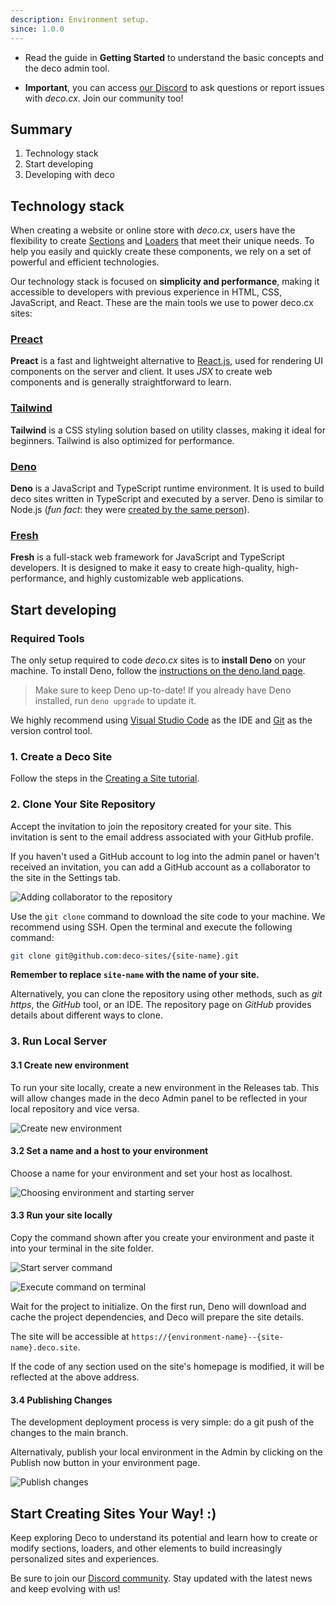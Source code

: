 ```yaml
---
description: Environment setup.
since: 1.0.0
---
```


- Read the guide in **Getting Started** to understand the basic concepts and the
  deco admin tool.

- **Important**, you can access [our Discord](https://deco.cx/discord) to ask
  questions or report issues with _deco.cx_. Join our community too!

## Summary

1. Technology stack
2. Start developing
3. Developing with deco

## Technology stack

When creating a website or online store with _deco.cx_, users have the
flexibility to create [Sections](/docs/en/concepts/section) and
[Loaders](/docs/en/concepts/loader) that meet their unique needs. To help you
easily and quickly create these components, we rely on a set of powerful and
efficient technologies.

Our technology stack is focused on **simplicity and performance**, making it
accessible to developers with previous experience in HTML, CSS, JavaScript, and
React. These are the main tools we use to power deco.cx sites:

### [Preact](https://preactjs.com/)

**Preact** is a fast and lightweight alternative to
[React.js](https://reactjs.org/), used for rendering UI components on the server
and client. It uses _JSX_ to create web components and is generally
straightforward to learn.

### [Tailwind](https://tailwindcss.com)

**Tailwind** is a CSS styling solution based on utility classes, making it ideal
for beginners. Tailwind is also optimized for performance.

### [Deno](https://deno.com/deploy)

**Deno** is a JavaScript and TypeScript runtime environment. It is used to build
deco sites written in TypeScript and executed by a server. Deno is similar to
Node.js (_fun fact_: they were
[created by the same person](https://www.youtube.com/watch?v=M3BM9TB-8yA)).

### [Fresh](https://fresh.deno.dev)

**Fresh** is a full-stack web framework for JavaScript and TypeScript
developers. It is designed to make it easy to create high-quality,
high-performance, and highly customizable web applications.

## Start developing

### Required Tools

The only setup required to code _deco.cx_ sites is to **install Deno** on your
machine. To install Deno, follow the
[instructions on the deno.land page](https://deno.land/manual/getting_started/installation).

> Make sure to keep Deno up-to-date! If you already have Deno installed, run
> `deno upgrade` to update it.

We highly recommend using
[Visual Studio Code](https://code.visualstudio.com/download) as the IDE and
[Git](https://github.com/git-guides/install-git) as the version control tool.

<!-- help: o que eh isso? kkkkkkk -->
<!-- ## Test Deco Locally (Optional)!

Deco offers a mechanism to test and explore our system without the need to
deploy code or make a deployment on our infrastructure. To do this, visit
[the Deco Play](https://play.deco.cx/)

![deco play](https://github.com/deco-cx/apps/assets/882438/e52c7727-b1c2-44cc-b709-10adba203341) -->

### 1. Create a Deco Site

Follow the steps in the
[Creating a Site tutorial](/docs/en/getting-started/creating-a-site).

### 2. Clone Your Site Repository

Accept the invitation to join the repository created for your site. This
invitation is sent to the email address associated with your GitHub profile.

If you haven't used a GitHub account to log into the admin panel or haven't
received an invitation, you can add a GitHub account as a collaborator to the
site in the Settings tab.

<!-- ![Adding collaborator to the repository](https://github.com/deco-cx/apps/assets/882438/0cdcc7a7-90fd-4cbe-9eea-0ca68ee533d9) -->

![Adding collaborator to the repository](/docs/setup/repository-access.png)

Use the `git clone` command to download the site code to your machine. We
recommend using SSH. Open the terminal and execute the following command:

```bash
git clone git@github.com:deco-sites/{site-name}.git
```

**Remember to replace `site-name` with the name of your site.**

Alternatively, you can clone the repository using other methods, such as _git
https_, the _GitHub_ tool, or an IDE. The repository page on _GitHub_ provides
details about different ways to clone.

### 3. Run Local Server

#### 3.1 Create new environment

To run your site locally, create a new environment in the Releases tab. This
will allow changes made in the deco Admin panel to be reflected in your local
repository and vice versa.

![Create new environment](/docs/setup/create-environment.png)

#### 3.2 Set a name and a host to your environment

Choose a name for your environment and set your host as localhost.

![Choosing environment and starting server](/docs/setup/choose-host.png)

#### 3.3 Run your site locally

Copy the command shown after you create your environment and paste it into your
terminal in the site folder.

![Start server command](/docs/setup/start-server-command.png)

![Execute command on terminal](/docs/setup/start-server-terminal.png)

Wait for the project to initialize. On the first run, Deno will download and
cache the project dependencies, and Deco will prepare the site details.

The site will be accessible at
`https://{environment-name}--{site-name}.deco.site`.

<!-- > Some browsers may block access to or execution of code on the `localhost`
> domain! Disable browser ad blockers or privacy protections to access this
> address. -->

If the code of any section used on the site's homepage is modified, it will be
reflected at the above address.

#### 3.4 Publishing Changes

The development deployment process is very simple: do a git push of the changes
to the main branch.

Alternativaly, publish your local environment in the Admin by clicking on the
Publish now button in your environment page.

![Publish changes](/docs/setup/publish-button.png)

## Start Creating Sites Your Way! :)

Keep exploring Deco to understand its potential and learn how to create or
modify sections, loaders, and other elements to build increasingly personalized
sites and experiences.

Be sure to join our [Discord community](https://deco.cx/discord). Stay updated
with the latest news and keep evolving with us!
